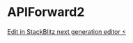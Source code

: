 # APIForward2

[Edit in StackBlitz next generation editor ⚡️](https://stackblitz.com/~/github.com/kvartiil/APIForward2)